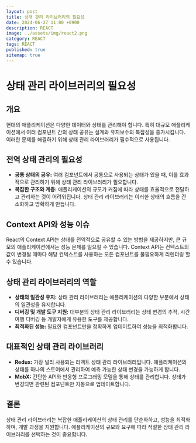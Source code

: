 ```yaml
---
layout: post
title: 상태 관리 라이브러리의 필요성
date: 2024-06-27 11:00 +0900
description: REACT
image: ../assets/img/react2.png
category: REACT
tags: REACT
published: true
sitemap: true
---
```


# 상태 관리 라이브러리의 필요성

## 개요

현대의 애플리케이션은 다양한 데이터와 상태를 관리해야 합니다. 특히 대규모 애플리케이션에서 여러 컴포넌트 간의 상태 공유는 설계와 유지보수의 복잡성을 증가시킵니다. 이러한 문제를 해결하기 위해 상태 관리 라이브러리가 필수적으로 사용됩니다.

## 전역 상태 관리의 필요성

- **공통 상태의 공유:** 여러 컴포넌트에서 공통으로 사용되는 상태가 있을 때, 이를 효과적으로 관리하기 위해 상태 관리 라이브러리가 필요합니다.
- **복잡한 구조와 계층:** 애플리케이션의 규모가 커짐에 따라 상태를 효율적으로 전달하고 관리하는 것이 어려워집니다. 상태 관리 라이브러리는 이러한 상태의 흐름을 간소화하고 명확하게 만듭니다.

## Context API와 성능 이슈

React의 Context API는 상태를 전역적으로 공유할 수 있는 방법을 제공하지만, 큰 규모의 애플리케이션에서는 성능 문제를 일으킬 수 있습니다. Context API는 컨텍스트의 값이 변경될 때마다 해당 컨텍스트를 사용하는 모든 컴포넌트를 불필요하게 리렌더링 할 수 있습니다.

## 상태 관리 라이브러리의 역할

- **상태의 일관성 유지:** 상태 관리 라이브러리는 애플리케이션의 다양한 부분에서 상태의 일관성을 유지합니다.
- **디버깅 및 개발 도구 지원:** 대부분의 상태 관리 라이브러리는 상태 변경의 추적, 시간 여행 디버깅 등 개발자에게 유용한 도구를 제공합니다.
- **최적화된 성능:** 필요한 컴포넌트만을 정확하게 업데이트하여 성능을 최적화합니다.

## 대표적인 상태 관리 라이브러리

- **Redux:** 가장 널리 사용되는 리액트 상태 관리 라이브러리입니다. 애플리케이션의 상태를 하나의 스토어에서 관리하여 예측 가능한 상태 변경을 가능하게 합니다.
- **MobX:** 간단한 API와 반응형 프로그래밍 모델을 통해 상태를 관리합니다. 상태가 변경되면 관련된 컴포넌트만 자동으로 업데이트합니다.

## 결론

상태 관리 라이브러리는 복잡한 애플리케이션의 상태 관리를 단순화하고, 성능을 최적화하며, 개발 과정을 지원합니다. 애플리케이션의 규모와 요구에 따라 적절한 상태 관리 라이브러리를 선택하는 것이 중요합니다.
